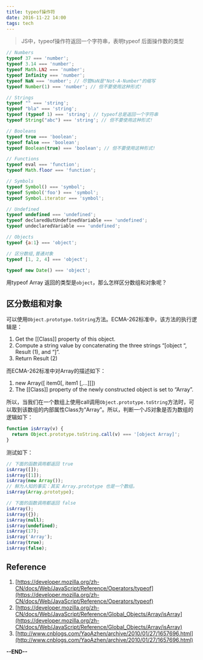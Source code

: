 ```yaml
---
title: typeof操作符
date: 2016-11-22 14:00
tags: tech
---
```


> JS中，typeof操作符返回一个字符串，表明typeof 后面操作数的类型

```javascript
// Numbers
typeof 37 === 'number';
typeof 3.14 === 'number';
typeof Math.LN2 === 'number';
typeof Infinity === 'number';
typeof NaN === 'number'; // 尽管NaN是"Not-A-Number"的缩写
typeof Number(1) === 'number'; // 但不要使用这种形式!

// Strings
typeof "" === 'string';
typeof "bla" === 'string';
typeof (typeof 1) === 'string'; // typeof总是返回一个字符串
typeof String("abc") === 'string'; // 但不要使用这种形式!

// Booleans
typeof true === 'boolean';
typeof false === 'boolean';
typeof Boolean(true) === 'boolean'; // 但不要使用这种形式!

// Functions
typeof eval === 'function';
typeof Math.floor === 'function';

// Symbols
typeof Symbol() === 'symbol';
typeof Symbol('foo') === 'symbol';
typeof Symbol.iterator === 'symbol';

// Undefined
typeof undefined === 'undefined';
typeof declaredButUndefinedVariable === 'undefined';
typeof undeclaredVariable === 'undefined'; 

// Objects
typeof {a:1} === 'object';

// 区分数组,普通对象
typeof [1, 2, 4] === 'object';

typeof new Date() === 'object';
```

用typeof Array 返回的类型是`object`，那么怎样区分数组和对象呢？

## 区分数组和对象

可以使用`Object.prototype.toString`方法。ECMA-262标准中，该方法的执行逻辑是：

1. Get the [[Class]] property of this object.
2. Compute a string value by concatenating the three strings “[object “, Result (1), and “]”. 
3. Return Result (2)

而ECMA-262标准中对Array的描述如下：

1. new Array([ item0[, item1 [,…]]]) 
2. The [[Class]] property of the newly constructed object is set to “Array”. 

所以，当我们在一个数组上使用call调用`Object.prototype.toString`方法时，可以取到该数组的内部属性Class为“Array”。所以，判断一个JS对象是否为数组的逻辑如下：

```javascript
function isArray(v) {
  return Object.prototype.toString.call(v) === '[object Array]';
}
```
测试如下：

```javascript
// 下面的函数调用都返回 true
isArray([]);
isArray([1]);
isArray(new Array());
// 鲜为人知的事实：其实 Array.prototype 也是一个数组。
isArray(Array.prototype); 

// 下面的函数调用都返回 false
isArray();
isArray({});
isArray(null);
isArray(undefined);
isArray(17);
isArray('Array');
isArray(true);
isArray(false);
```

## Reference

1. [https://developer.mozilla.org/zh-CN/docs/Web/JavaScript/Reference/Operators/typeof](https://developer.mozilla.org/zh-CN/docs/Web/JavaScript/Reference/Operators/typeof)
2. [https://developer.mozilla.org/zh-CN/docs/Web/JavaScript/Reference/Global_Objects/Array/isArray](https://developer.mozilla.org/zh-CN/docs/Web/JavaScript/Reference/Global_Objects/Array/isArray)
3. [http://www.cnblogs.com/YaoAzhen/archive/2010/01/27/1657696.html](http://www.cnblogs.com/YaoAzhen/archive/2010/01/27/1657696.html)

**--END--**